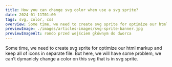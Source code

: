 ```yaml
---
title: How you can change svg color when use a svg sprite?
date: 2024-01-11T01:00
tags: svg, color, css
overview: Some time, we need to create svg sprite for optimize our html markup and keep all of	icons in separate file. But here, we will have some problem, we can’t dymanicly change a	color on this svg that is in svg sprite.
previewImage: ./images/articles-images/svg-sprite-banner.jpg
previewImageAlt: rondo przed wejściem głównym do dworca
---
```


Some time, we need to create svg sprite for optimize our html markup and keep all of
icons in separate file. But here, we will have some problem, we can’t dymanicly change a
color on this svg that is in svg sprite.
